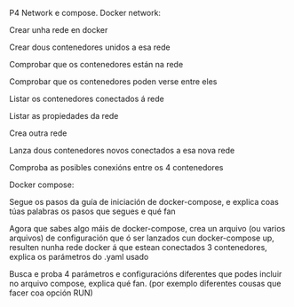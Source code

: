 P4 Network e compose.
Docker network:

Crear unha rede en docker

Crear dous contenedores unidos a esa rede

Comprobar que os contenedores están na rede

Comprobar que os contenedores poden verse entre eles

Listar os contenedores conectados á rede

Listar as propiedades da rede

Crea outra rede

Lanza dous contenedores novos conectados a esa nova rede

Comproba as posibles conexións entre os 4 contenedores

Docker compose:

Segue os pasos da guía de iniciación de docker-compose, e explica coas túas palabras os pasos que segues e qué fan

Agora que sabes algo máis de docker-compose, crea un arquivo (ou varios arquivos) de configuración que ó ser lanzados cun docker-compose up, resulten nunha rede docker á que estean conectados 3 contenedores, explica os parámetros do .yaml usado

Busca e proba 4 parámetros e configuracións diferentes que podes incluir no arquivo compose, explica qué fan. (por exemplo diferentes cousas que facer coa opción RUN)
